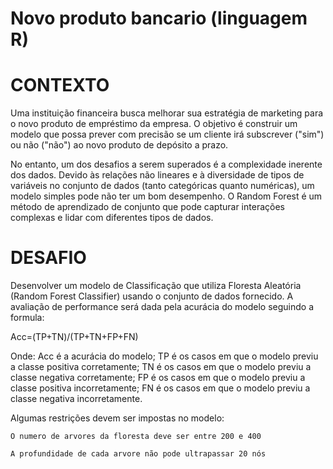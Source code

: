 # Novo produto bancario (linguagem R)

# CONTEXTO

Uma instituição financeira busca melhorar sua estratégia de marketing para o novo produto de empréstimo da empresa. O objetivo é construir um modelo que possa prever com precisão se um cliente irá subscrever ("sim") ou não ("não") ao novo produto de depósito a prazo.

No entanto, um dos desafios a serem superados é a complexidade inerente dos dados. Devido às relações não lineares e à diversidade de tipos de variáveis no conjunto de dados (tanto categóricas quanto numéricas), um modelo simples pode não ter um bom desempenho. O Random Forest é um método de aprendizado de conjunto que pode capturar interações complexas e lidar com diferentes tipos de dados.


# DESAFIO

Desenvolver um modelo de Classificação que utiliza Floresta Aleatória (Random Forest Classifier) usando o conjunto de dados fornecido. A avaliação de performance será dada pela acurácia do modelo seguindo a formula:

Acc=(TP+TN)/(TP+TN+FP+FN)

Onde: Acc é a acurácia do modelo; TP é os casos em que o modelo previu a classe positiva corretamente; TN é os casos em que o modelo previu a classe negativa corretamente; FP é os casos em que o modelo previu a classe positiva incorretamente; FN é os casos em que o modelo previu a classe negativa incorretamente.

Algumas restrições devem ser impostas no modelo:
	
 	O numero de arvores da floresta deve ser entre 200 e 400
 
	A profundidade de cada arvore não pode ultrapassar 20 nós
